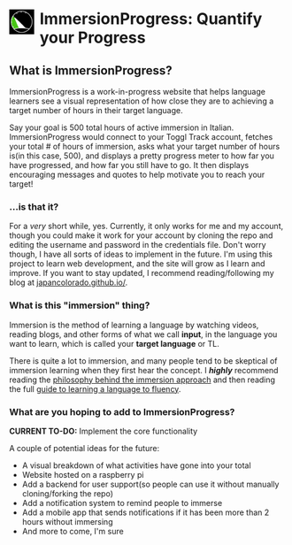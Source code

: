 # <img src="/images/Logo.png" width="45" height="45" style="float: left; padding-right: 10px;">ImmersionProgress: Quantify your Progress

## What is ImmersionProgress?

ImmersionProgress is a work-in-progress website that helps language learners see a visual representation of how close they are to achieving a target number of hours in their target language.

Say your goal is 500 total hours of active immersion in Italian. ImmersionProgress would connect to your Toggl Track account, fetches your total # of hours of immersion, asks what your target number of hours is\(in this case, 500\), and displays a pretty progress meter to how far you have progressed, and how far you still have to go. It then displays encouraging messages and quotes to help motivate you to reach your target!

### ...is that it?

For a _very_ short while, yes. Currently, it only works for me and my account, though you could make it work for your account by cloning the repo and editing the username and password in the credentials file. Don't worry though, I have all sorts of ideas to implement in the future. I'm using this project to learn web development, and the site will grow as I learn and improve. If you want to stay updated, I recommend reading/following my blog at [japancolorado.github.io/](https://japancolorado.github.io/).

### What is this "immersion" thing?

Immersion is the method of learning a language by watching videos, reading blogs, and other forms of what we call **input**, in the language you want to learn, which is called your **target language** or TL.

There is quite a lot to immersion, and many people tend to be skeptical of immersion learning when they first hear the concept. I **_highly_** recommend reading the [philosophy behind the immersion approach](https://refold.la/explained#philosophySection) and then reading the full [guide to learning a language to fluency](https://refold.la/simplified/stage-0/a/what-is-immersion).

### What are you hoping to add to ImmersionProgress?

**CURRENT TO-DO:** Implement the core functionality

A couple of potential ideas for the future:

- A visual breakdown of what activities have gone into your total
- Website hosted on a raspberry pi
- Add a backend for user support\(so people can use it without manually cloning/forking the repo\)
- Add a notification system to remind people to immerse
- Add a mobile app that sends notifications if it has been more than 2 hours without immersing
- And more to come, I'm sure